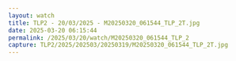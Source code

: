 ```yaml
---
layout: watch
title: TLP2 - 20/03/2025 - M20250320_061544_TLP_2T.jpg
date: 2025-03-20 06:15:44
permalink: /2025/03/20/watch/M20250320_061544_TLP_2
capture: TLP2/2025/202503/20250319/M20250320_061544_TLP_2T.jpg
---
```

